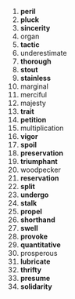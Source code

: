 1. **peril**
2. **pluck**
3. **sincerity**
4. organ
5. **tactic**
6. underestimate
7. **thorough**
8. **stout**
9. **stainless**
10. marginal
11. merciful
12. majesty
13. **trait**
14. **petition**
15. multiplication
16. **vigor**
17. **spoil**
18. **preservation**
19. **triumphant**
20. woodpecker
21. **reservation**
22. **split**
23. **undergo**
24. **stalk**
25. **propel**
26. **shorthand**
27. **swell**
28. **provoke**
29. **quantitative**
30. prosperous
31. **lubricate**
32. **thrifty**
33. **presume**
34. **solidarity**

